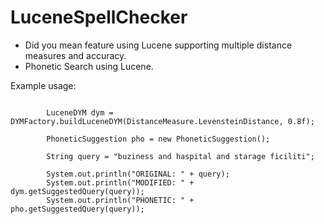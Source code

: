 LuceneSpellChecker
==================

* Did you mean feature using Lucene supporting multiple distance measures and accuracy.
* Phonetic Search using Lucene.

Example usage:

```
        
        LuceneDYM dym = DYMFactory.buildLuceneDYM(DistanceMeasure.LevensteinDistance, 0.8f);

        PhoneticSuggestion pho = new PhoneticSuggestion();
        
        String query = "buziness and haspital and starage ficiliti";

        System.out.println("ORIGINAL: " + query);
        System.out.println("MODIFIED: " + dym.getSuggestedQuery(query));
        System.out.println("PHONETIC: " + pho.getSuggestedQuery(query));
        
```
